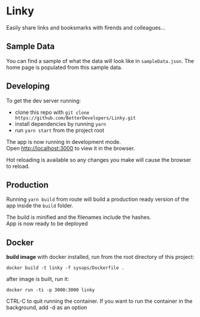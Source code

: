 # Linky

Easily share links and booksmarks with firends and colleagues...

## Sample Data

You can find a sample of what the data will look like in `sampleData.json`. The home page is populated from this sample data.

## Developing

To get the dev server running:

- clone this repo with `git clone https://github.com/BetterDevelopers/Linky.git`
- install dependencies by running `yarn`
- run `yarn start` from the project root

The app is now running in development mode.<br />
Open [http://localhost:3000](http://localhost:3000) to view it in the browser.

Hot reloading is available so any changes you make will cause the browser to reload.

## Production

Running `yarn build` from route will build a production ready version of the app inside the `build` folder.

The build is minified and the filenames include the hashes.<br />
App is now ready to be deployed

## Docker

**build image**
with docker installed, run from the root directory of this project:
```
docker build -t linky -f sysops/Dockerfile .
```

after image is built, run it:
```
docker run -ti -p 3000:3000 linky
```

CTRL-C to quit running the container. If you want to run the container in the background, add -d as an option